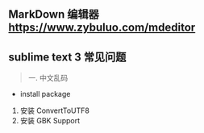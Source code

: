 
## MarkDown 编辑器 https://www.zybuluo.com/mdeditor

## sublime text 3  常见问题

> 一. 中文乱码
- install package
1. 安装 ConvertToUTF8
2. 安装 GBK Support